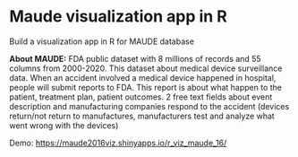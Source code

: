 # Maude visualization app in R

Build a visualization app in R for MAUDE database

**About MAUDE:** FDA public dataset with 8 millions of records and 55 columns from 2000-2020. This dataset about medical device surveillance data. When an accident involved a medical device happened in hospital, people will submit reports to FDA. This report is about what happen to the patient, treatment plan, patient outcomes. 2 free text fields about event description and manufacturing companies respond to the accident (devices return/not return to manufactures, manufacturers test and analyze what went wrong with the devices)

Demo: https://maude2016viz.shinyapps.io/r_viz_maude_16/

